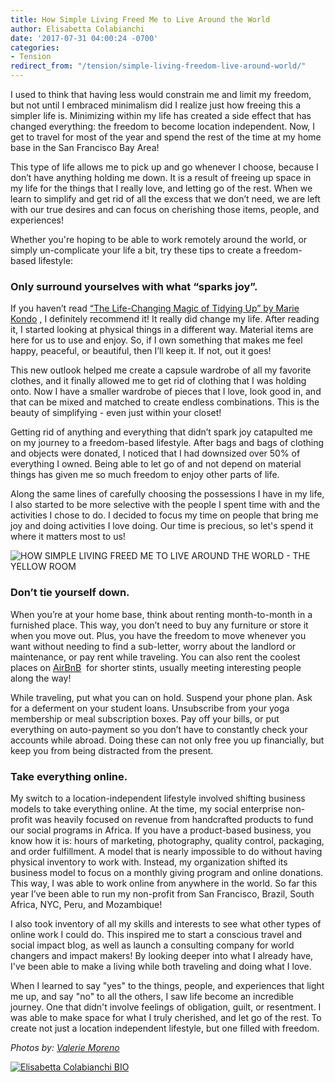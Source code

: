 ```yaml
---
title: How Simple Living Freed Me to Live Around the World
author: Elisabetta Colabianchi
date: '2017-07-31 04:00:24 -0700'
categories:
- Tension
redirect_from: "/tension/simple-living-freedom-live-around-world/"
---
```


I used to think that having less would constrain me and limit my freedom, but not until I embraced minimalism did I realize just how freeing this a  simpler life is. Minimizing within my life has created a side effect that has changed everything: the freedom to become location independent. Now, I get to travel for most of the year and spend the rest of the time at my home base in the San Francisco Bay Area!

This type of life allows me to pick up and go whenever I choose, because I don’t have anything holding me down. It is a result of freeing up space in my life for the things that I really love, and letting go of the rest. When we learn to simplify and get rid of all the excess that we don’t need, we are left with our true desires and can focus on cherishing those items, people, and experiences!

Whether you're hoping to be able to work remotely around the world, or simply un-complicate your life a bit, try these tips to create a freedom-based lifestyle:

### **Only surround yourselves with what “sparks joy”.**

If you haven’t read [“The Life-Changing Magic of Tidying Up” by Marie Kondo](http://tidyingup.com/) , I definitely recommend it! It really did change my life. After reading it, I started looking at physical things in a different way. Material items are here for us to use and enjoy. So, if I own something that makes me feel happy, peaceful, or beautiful, then I’ll keep it. If not, out it goes!

This new outlook helped me create a capsule wardrobe of all my favorite clothes, and it finally allowed me to get rid of clothing that I was holding onto. Now I have a smaller wardrobe of pieces that I love, look good in, and that can be mixed and matched to create endless combinations. This is the beauty of simplifying - even just within your closet!

Getting rid of anything and everything that didn’t spark joy catapulted me on my journey to a freedom-based lifestyle. After bags and bags of clothing and objects were donated, I noticed that I had downsized over 50% of everything I owned. Being able to let go of and not depend on material things has given me so much freedom to enjoy other parts of life.

Along the same lines of carefully choosing the possessions I have in my life, I also started to be more selective with the people I spent time with and the activities I chose to do. I decided to focus my time on people that bring me joy and doing activities I love doing. Our time is precious, so let's spend it where it matters most to us!

![HOW SIMPLE LIVING FREED ME TO LIVE AROUND THE WORLD - THE YELLOW ROOM](https://yellow-blog-images.imgix.net/2017/07/Photo-Feb-09-7-30-15-PM.jpg)

### **Don’t tie yourself down.**

When you’re at your home base, think about renting month-to-month in a furnished place. This way, you don’t need to buy any furniture or store it when you move out. Plus, you have the freedom to move whenever you want without needing to find a sub-letter, worry about the landlord or maintenance, or pay rent while traveling. You can also rent the coolest places on [AirBnB](https://www.airbnb.com/)  for shorter stints, usually meeting interesting people along the way!

While traveling, put what you can on hold. Suspend your phone plan. Ask for a deferment on your student loans. Unsubscribe from your yoga membership or meal subscription boxes. Pay off your bills, or put everything on auto-payment so you don’t have to constantly check your accounts while abroad. Doing these can not only free you up financially, but keep you from being distracted from the present.

### **Take everything online.**

My switch to a location-independent lifestyle involved shifting business models to take everything online. At the time, my social enterprise non-profit was heavily focused on revenue from handcrafted products to fund our social programs in Africa. If you have a product-based business, you know how it is: hours of marketing, photography, quality control, packaging, and order fulfillment. A model that is nearly impossible to do without having physical inventory to work with. Instead, my organization shifted its business model to focus on a monthly giving program and online donations. This way, I was able to work online from anywhere in the world. So far this year I’ve been able to run my non-profit from San Francisco, Brazil, South Africa, NYC, Peru, and Mozambique!

I also took inventory of all my skills and interests to see what other types of online work I could do. This inspired me to start a conscious travel and social impact blog, as well as launch a consulting company for world changers and impact makers! By looking deeper into what I already have, I've been able to make a living while both traveling and doing what I love. 

When I learned to say "yes" to the things, people, and experiences that light me up, and say "no" to all the others, I saw life become an incredible journey. One that didn't involve feelings of obligation, guilt, or resentment. I was able to make space for what I truly cherished, and let go of the rest. To create not just a location independent lifestyle, but one filled with freedom. 

_Photos by: [Valerie Moreno](http://www.nuanceandbubbles.com/)_

[![Elisabetta Colabianchi BIO](https://yellow-blog-images.imgix.net/2017/07/Elisabetta-Colabianchi-BIO.jpg)](http://www.globaldreamcollective.com/blog/)
